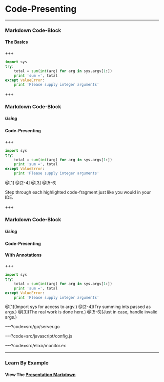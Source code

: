 # Code-Presenting

---

### Markdown Code-Block
#### The Basics

+++

```python
import sys
try:
    total = sum(int(arg) for arg in sys.argv[1:])
    print 'sum =', total
except ValueError:
    print 'Please supply integer arguments'
```

+++

### Markdown Code-Block
##### Using
#### Code-Presenting

+++

```python
import sys
try:
    total = sum(int(arg) for arg in sys.argv[1:])
    print 'sum =', total
except ValueError:
    print 'Please supply integer arguments'
```

@[1]
@[2-4]
@[3]
@[5-6]

Step through each highlighted code-fragment
just like you would in your IDE.


+++

### Markdown Code-Block
##### Using
#### Code-Presenting
#### With Annotations

+++

```python
import sys
try:
    total = sum(int(arg) for arg in sys.argv[1:])
    print 'sum =', total
except ValueError:
    print 'Please supply integer arguments'
```

@[1](Import sys for access to argv.)
@[2-4](Try summing ints passed as args.)
@[3](The real work is done here.)
@[5-6](Just in case, handle invalid args.)

---?code=src/go/server.go

---?code=src/javascript/config.js

---?code=src/elixir/monitor.ex

---

### Learn By Example
#### View The [Presentation Markdown](https://github.com/gitpitch/code-presenting/blob/master/PITCHME.md)
